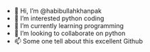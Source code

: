 - 👋 Hi, I’m @habibullahkhanpak
- 👀 I’m interested python coding
- 🌱 I’m currently learning programming
- 💞️ I’m looking to collaborate on python
- 📫 Some one tell about this excellent Github

<!---
habibullahkhanpak/habibullahkhanpak is a ✨ special ✨ repository because its `README.md` (this file) appears on your GitHub profile.
You can click the Preview link to take a look at your changes.
--->

